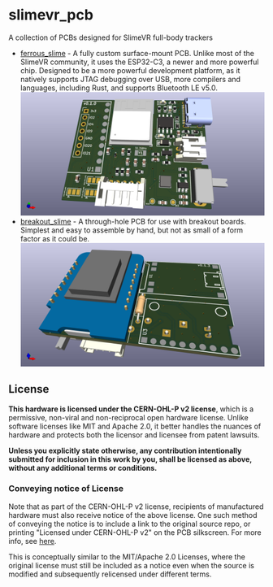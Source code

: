 # slimevr_pcb
A collection of PCBs designed for SlimeVR full-body trackers

- [ferrous_slime](/hardware/ferrous_slime/) - A fully custom surface-mount PCB.
  Unlike most of the SlimeVR community, it uses the ESP32-C3, a newer and more
  powerful chip. Designed to be a more powerful development platform, as it natively
  supports JTAG debugging over USB, more compilers and languages, including Rust,
  and supports Bluetooth LE v5.0.
  ![3d render](/hardware/ferrous_slime/renders/front.png)
- [breakout_slime](/hardware/breakout_slime/) - A through-hole PCB for use with
  breakout boards. Simplest and easy to assemble by hand, but not as small of a
  form factor as it could be.
  ![3d render](/hardware/breakout_slime/renders/front.png)

## License
**This hardware is licensed under the CERN-OHL-P v2 license**, which is a permissive,
non-viral and non-reciprocal open hardware license. Unlike software licenses like
MIT and Apache 2.0, it better handles the nuances of hardware and protects both
the licensor and licensee from patent lawsuits.

**Unless you explicitly state otherwise, any contribution intentionally submitted
for inclusion in this work by you, shall be licensed as above, without any
additional terms or conditions.**

### Conveying notice of License
Note that as part of the CERN-OHL-P v2 license, recipients of manufactured
hardware must also receive notice of the above license. One such
method of conveying the notice is to include a link to the original source repo,
or printing "Licensed under CERN-OHL-P v2" on the PCB silkscreen. For more info,
see [here](https://ohwr.org/project/cernohl/wikis/uploads/8a6b5d01f71c207c49493e4d114d61e6/cern_ohl_p_v2_howto.pdf).

This is conceptually similar to the MIT/Apache 2.0 Licenses, where the original
license must still be included as a notice even when the source is modified and
subsequently relicensed under different terms.

